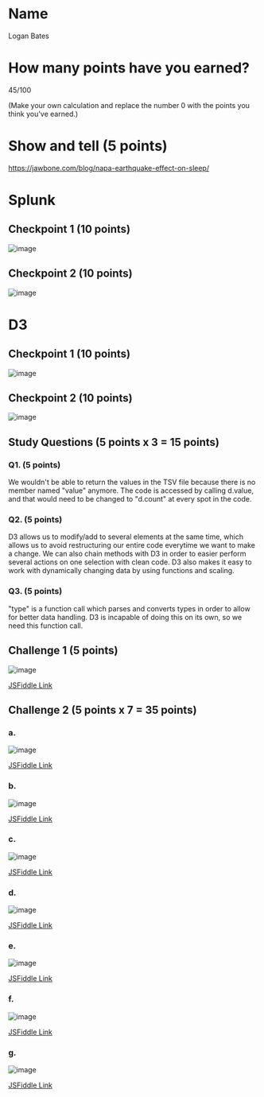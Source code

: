 # Name

Logan Bates

# How many points have you earned?

45/100

(Make your own calculation and replace the number 0 with the points you think you've earned.)

# Show and tell (5 points)

https://jawbone.com/blog/napa-earthquake-effect-on-sleep/

# Splunk

## Checkpoint 1 (10 points)

![image](Checkpoint1Splunk.png?raw=true)

## Checkpoint 2 (10 points)

![image](Checkpoint2Splunk.png?raw=true)

# D3

## Checkpoint 1 (10 points)

![image](Checkpoint1D3.png?raw=true)

## Checkpoint 2 (10 points)

![image](Checkpoint2D3.png?raw=true)

## Study Questions (5 points x 3 = 15 points)

### Q1. (5 points)

We wouldn't be able to return the values in the TSV file because there is no member named "value" anymore. The code is accessed by calling d.value, and that would need to be changed to "d.count" at every spot
in the code.

### Q2. (5 points)

D3 allows us to modify/add to several elements at the same time, which allows us to avoid restructuring our entire code everytime we want to make a change. We can also chain methods with D3 in order to easier 
perform several actions on one selection with clean code. D3 also makes it easy to work with dynamically changing data by using functions and scaling.

### Q3. (5 points)

"type" is a function call which parses and converts types in order to allow for better data handling. D3 is incapable of doing this on its own, so we need this function call.


## Challenge 1 (5 points)

![image](Checkpoint1Challenge.png?raw=true)

[JSFiddle Link](http://jsfiddle.net/LoganBates/n26909oh/)

## Challenge 2 (5 points x 7 = 35 points)

### a. 

![image](Checkpoint2a.png?raw=true)

[JSFiddle Link](http://jsfiddle.net/LoganBates/b0rsx13f/)

### b.

![image](Challenge2b.png?raw=true)

[JSFiddle Link](http://jsfiddle.net/LoganBates/ngd43jow/)

### c.

![image](Challenge2c.png?raw=true)

[JSFiddle Link](http://jsfiddle.net/LoganBates/4dgxjxhz/)

### d.

![image](Challenge2d.png?raw=true)

[JSFiddle Link](hhttp://jsfiddle.net/LoganBates/rjjkwxLL/)

### e.

![image](Challenge2e.png?raw=true)

[JSFiddle Link](http://jsfiddle.net/LoganBates/nscyxa9y/)

### f.

![image](Challenge2f.png?raw=true)

[JSFiddle Link](http://jsfiddle.net/LoganBates/chk1d37n/1/)


### g.

![image](image.png?raw=true)

[JSFiddle Link](http://jsfiddle.net/replace-this-path)
